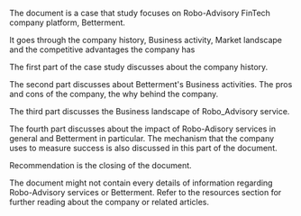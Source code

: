 
The document is a case that study focuses on Robo-Advisory FinTech company platform, Betterment.

It goes through the company history, Business activity, Market landscape and the competitive advantages the company has

The first part of the case study discusses about the company history.

The second part discusses about Betterment's Business activities. The pros and cons of the company, the why behind the company.

The third part discusses the Business landscape of Robo_Advisory service.

The fourth part discusses about the impact of Robo-Adisory services in general and Betterment in particular. The mechanism that the company uses to measure success is also discussed in this part of the document.

Recommendation is the closing of the document.

The document might not contain every details of information regarding Robo-Advisory services or Betterment. Refer to the resources section for further reading about the company or related articles.
